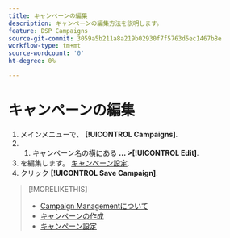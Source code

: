 ```yaml
---
title: キャンペーンの編集
description: キャンペーンの編集方法を説明します。
feature: DSP Campaigns
source-git-commit: 3059a5b211a8a219b02930f7f5763d5ec1467b8e
workflow-type: tm+mt
source-wordcount: '0'
ht-degree: 0%

---
```


# キャンペーンの編集

1. メインメニューで、 **[!UICONTROL Campaigns]**.
1. 
   1. キャンペーン名の横にある  **... >[!UICONTROL Edit]**.
1. を編集します。 [キャンペーン設定](campaign-settings.md).
1. クリック **[!UICONTROL Save Campaign]**.

>[!MORELIKETHIS]
>
>* [Campaign Managementについて](campaign-about.md)
>* [キャンペーンの作成](campaign-create.md)
>* [キャンペーン設定](campaign-settings.md)

